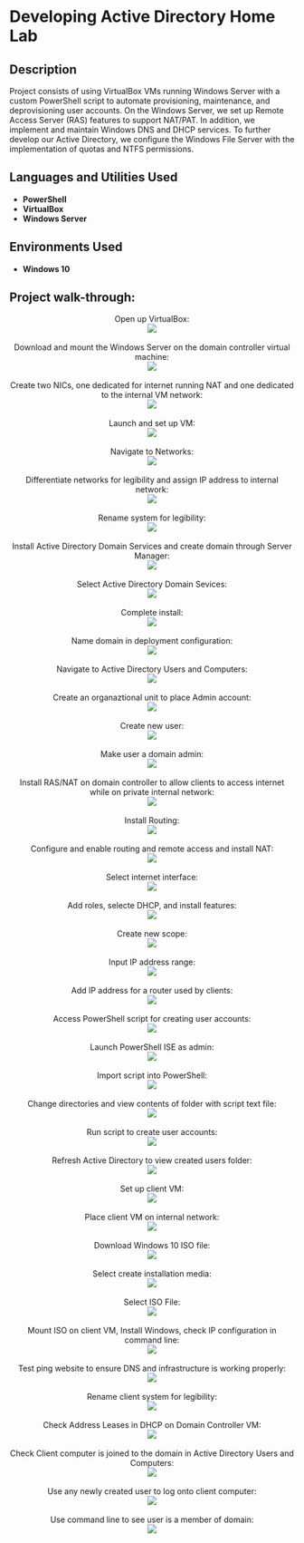 <h1>Developing Active Directory Home Lab</h1>

<h2>Description</h2>
Project consists of using VirtualBox VMs running Windows Server with a custom PowerShell script to automate provisioning, maintenance, and deprovisioning user accounts. On the Windows Server, we set up Remote Access Server (RAS) features to support NAT/PAT. In addition, we implement and maintain Windows DNS and DHCP services. To further develop our Active Directory, we configure the Windows File Server with the implementation of quotas and NTFS permissions.  
<br />


<h2>Languages and Utilities Used</h2>

- <b>PowerShell</b> 
- <b>VirtualBox</b>
- <b>Windows Server</b>

<h2>Environments Used </h2>

- <b>Windows 10</b> 

<h2>Project walk-through:</h2>

<p align="center">
Open up VirtualBox: <br/>
<img src="https://i.imgur.com/78LZCCN.png"/>
<br />
<br />
Download and mount the Windows Server on the domain controller virtual machine:  <br/>
<img src="https://i.imgur.com/exzUiYe.jpeg"/>
<br />
<br />
Create two NICs, one dedicated for internet running NAT and one dedicated to the internal VM network:  <br/>
<img src="https://i.imgur.com/epN6jh2.png"/>
<br />
<br />
Launch and set up VM: <br/>
<img src="https://i.imgur.com/QSVUVUL.png"/>
<br />
<br />
Navigate to Networks:  <br/>
<img src="https://i.imgur.com/zjrsyB2.png"/>
<br />
<br />
Differentiate networks for legibility and assign IP address to internal network: <br/>
<img src="https://i.imgur.com/WtgB2bz.png"/>
<br />
<br />
Rename system for legibility:  <br/>
<img src="https://i.imgur.com/Yy5DGkY.png"/>
<br />
<br />
Install Active Directory Domain Services and create domain through Server Manager: <br/>
<img src="https://i.imgur.com/SbSYPqR.png"/>
<br />
<br />
Select Active Directory Domain Sevices:  <br/>
<img src="https://i.imgur.com/KND8SME.png"/>
<br />
<br />
Complete install:  <br/>
<img src="https://i.imgur.com/RRbikzj.png"/>
<br />
<br />
Name domain in deployment configuration:  <br/>
<img src="https://i.imgur.com/AzsOZby.png"/>
<br />
<br />
Navigate to Active Directory Users and Computers:  <br/>
<img src="https://i.imgur.com/AwvvSoN.png"/>
<br />
<br />
Create an organaztional unit to place Admin account:  <br/>
<img src="https://i.imgur.com/7Sh60AE.png"/>
<br />
<br />
Create new user:  <br/>
<img src="https://i.imgur.com/VK5j7D2.png"/>
<br />
<br />
Make user a domain admin:  <br/>
<img src="https://i.imgur.com/AczJoFf.png"/>
<br />
<br />
Install RAS/NAT on domain controller to allow clients to access internet while on private internal network:  <br/>
<img src="https://i.imgur.com/B81JNDg.png"/>
<br />
<br />
Install Routing:  <br/>
<img src="https://i.imgur.com/ELDoGrt.png"/>
<br />
<br />
Configure and enable routing and remote access and install NAT:  <br/>
<img src="https://i.imgur.com/MfIb16S.png"/>
<br />
<br />
Select internet interface:  <br/>
<img src="https://i.imgur.com/YTJqTDE.png"/>
<br />
<br />
Add roles, selecte DHCP, and install features:  <br/>
<img src="https://i.imgur.com/2D4SJHu.png"/>
<br />
<br />
Create new scope:  <br/>
<img src="https://i.imgur.com/VH01WFV.png"/>
<br />
<br />
Input IP address range:  <br/>
<img src="https://i.imgur.com/BFVJxa5.jpeg"/>
<br />
<br />
Add IP address for a router used by clients:  <br/>
<img src="https://i.imgur.com/PpZrn5L.png"/>
<br />
<br />
Access PowerShell script for creating user accounts:  <br/>
<img src="https://i.imgur.com/esThqgw.png"/>
<br />
<br />
Launch PowerShell ISE as admin:  <br/>
<img src="https://i.imgur.com/RBVUotr.png"/>
<br />
<br />
Import script into PowerShell:  <br/>
<img src="https://i.imgur.com/82ExxVm.png"/>
<br />
<br />
Change directories and view contents of folder with script text file:  <br/>
<img src="https://i.imgur.com/S6rTPrI.png"/>
<br />
<br />
Run script to create user accounts:  <br/>
<img src="https://i.imgur.com/FFlaIlv.png"/>
<br />
<br />
Refresh Active Directory to view created users folder:  <br/>
<img src="https://i.imgur.com/8S4ZZxV.png"/>
<br />
<br />
Set up client VM:  <br/>
<img src="https://i.imgur.com/BpcSIgy.png"/>
<br />
<br />
Place client VM on internal network:  <br/>
<img src="https://i.imgur.com/Pq8ww5C.png"/>
<br />
<br />
Download Windows 10 ISO file:  <br/>
<img src="https://i.imgur.com/zc88xxH.png"/>
<br />
<br />
Select create installation media:  <br/>
<img src="https://i.imgur.com/mScq8i9.png"/>
<br />
<br />
Select ISO File:  <br/>
<img src="https://i.imgur.com/l8Sezm5.png"/>
<br />
<br />
Mount ISO on client VM, Install Windows, check IP configuration in command line:  <br/>
<img src="https://i.imgur.com/nhVCKcv.png"/>
<br />
<br />
Test ping website to ensure DNS and infrastructure is working properly:  <br/>
<img src="https://i.imgur.com/oSvvY9o.png"/>
<br />
<br />
Rename client system for legibility:  <br/>
<img src="https://i.imgur.com/7SPrsp9.png"/>
<br />
<br />
Check Address Leases in DHCP on Domain Controller VM:  <br/>
<img src="https://i.imgur.com/g2LjwaV.png"/>
<br />
<br />
Check Client computer is joined to the domain in Active Directory Users and Computers:  <br/>
<img src="https://i.imgur.com/UDJQUgM.png"/>
<br />
<br />
Use any newly created user to log onto client computer:  <br/>
<img src="https://i.imgur.com/to8Maak.png"/>
<br />
<br />
Use command line to see user is a member of domain:  <br/>
<img src="https://i.imgur.com/Rt5T3uf.png"/>
<br />
<br />

 
</p>

<!--
 ```diff
- text in red
+ text in green
! text in orange
# text in gray
@@ text in purple (and bold)@@
```
--!>
